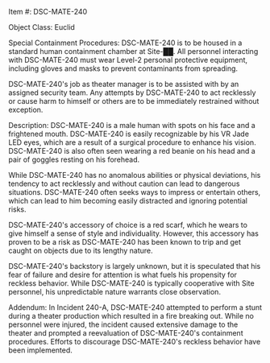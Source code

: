 Item #: DSC-MATE-240

Object Class: Euclid

Special Containment Procedures: DSC-MATE-240 is to be housed in a standard human containment chamber at Site-██. All personnel interacting with DSC-MATE-240 must wear Level-2 personal protective equipment, including gloves and masks to prevent contaminants from spreading.

DSC-MATE-240's job as theater manager is to be assisted with by an assigned security team. Any attempts by DSC-MATE-240 to act recklessly or cause harm to himself or others are to be immediately restrained without exception.

Description: DSC-MATE-240 is a male human with spots on his face and a frightened mouth. DSC-MATE-240 is easily recognizable by his VR Jade LED eyes, which are a result of a surgical procedure to enhance his vision. DSC-MATE-240 is also often seen wearing a red beanie on his head and a pair of goggles resting on his forehead.

While DSC-MATE-240 has no anomalous abilities or physical deviations, his tendency to act recklessly and without caution can lead to dangerous situations. DSC-MATE-240 often seeks ways to impress or entertain others, which can lead to him becoming easily distracted and ignoring potential risks.

DSC-MATE-240's accessory of choice is a red scarf, which he wears to give himself a sense of style and individuality. However, this accessory has proven to be a risk as DSC-MATE-240 has been known to trip and get caught on objects due to its lengthy nature.

DSC-MATE-240's backstory is largely unknown, but it is speculated that his fear of failure and desire for attention is what fuels his propensity for reckless behavior. While DSC-MATE-240 is typically cooperative with Site personnel, his unpredictable nature warrants close observation.

Addendum: In Incident 240-A, DSC-MATE-240 attempted to perform a stunt during a theater production which resulted in a fire breaking out. While no personnel were injured, the incident caused extensive damage to the theater and prompted a reevaluation of DSC-MATE-240's containment procedures. Efforts to discourage DSC-MATE-240's reckless behavior have been implemented.